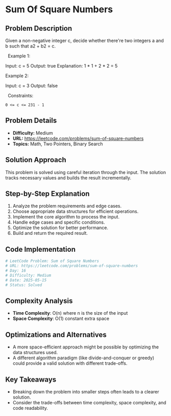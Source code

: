 # Sum Of Square Numbers

## Problem Description

Given a non-negative integer c, decide whether there're two integers a and b such that a2 + b2 = c.

 
Example 1:


Input: c = 5
Output: true
Explanation: 1 * 1 + 2 * 2 = 5


Example 2:


Input: c = 3
Output: false


 
Constraints:


	0 <= c <= 231 - 1

## Problem Details

- **Difficulty:** Medium
- **URL:** https://leetcode.com/problems/sum-of-square-numbers
- **Topics:** Math, Two Pointers, Binary Search

## Solution Approach

This problem is solved using careful iteration through the input. The solution tracks necessary values and builds the result incrementally.

## Step-by-Step Explanation

1. Analyze the problem requirements and edge cases.
2. Choose appropriate data structures for efficient operations.
3. Implement the core algorithm to process the input.
4. Handle edge cases and specific conditions.
5. Optimize the solution for better performance.
6. Build and return the required result.

## Code Implementation

```python
# LeetCode Problem: Sum of Square Numbers
# URL: https://leetcode.com/problems/sum-of-square-numbers
# Day: 16
# Difficulty: Medium
# Date: 2025-05-15
# Status: Solved
```

## Complexity Analysis

- **Time Complexity**: O(n) where n is the size of the input
- **Space Complexity**: O(1) constant extra space

## Optimizations and Alternatives

- A more space-efficient approach might be possible by optimizing the data structures used.
- A different algorithm paradigm (like divide-and-conquer or greedy) could provide a valid solution with different trade-offs.


## Key Takeaways

- Breaking down the problem into smaller steps often leads to a clearer solution.
- Consider the trade-offs between time complexity, space complexity, and code readability.

